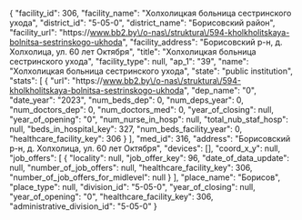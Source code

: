 {
    "facility_id": 306,
    "facility_name": "Холхолицкая больница сестринского ухода",
    "district_id": "5-05-0",
    "district_name": "Борисовский район",
    "facility_url": "https:\/\/www.bb2.by\/o-nas\/struktura\/594-kholkholitskaya-bolnitsa-sestrinskogo-ukhoda",
    "facility_address": "Борисовский р-н, д. Холхолица, ул. 60 лет Октября",
    "title": "Холхолицкая больница сестринского ухода",
    "facility_type": null,
    "ap_1": "39",
    "name": "Холхолицкая больница сестринского ухода",
    "state": "public institution",
    "stats": [
        {
            "url": "https:\/\/www.bb2.by\/o-nas\/struktura\/594-kholkholitskaya-bolnitsa-sestrinskogo-ukhoda",
            "dep_name": "0",
            "date_year": "2023",
            "num_beds_dep": 0,
            "num_deps_year": 0,
            "num_doctors_dep": 0,
            "num_doctors_med": 0,
            "year_of_closing": null,
            "year_of_opening": "0",
            "num_nurse_in_hosp": null,
            "total_nub_staf_hosp": null,
            "beds_in_hospital_key": 327,
            "num_beds_facility_year": 0,
            "healthcare_facility_key": 306
        }
    ],
    "med_id": 316,
    "address": "Борисовский р-н, д. Холхолица, ул. 60 лет Октября",
    "devices": [],
    "coord_x_y": null,
    "job_offers": [
        {
            "locality": null,
            "job_offer_key": 96,
            "date_of_data_update": null,
            "number_of_job_offers": null,
            "healthcare_facility_key": 306,
            "number_of_job_offers_for_midlevel": null
        }
    ],
    "place_name": "Борисов",
    "place_type": null,
    "division_id": "5-05-0",
    "year_of_closing": null,
    "year_of_opening": "0",
    "healthcare_facility_key": 306,
    "administrative_division_id": "5-05-0"
}